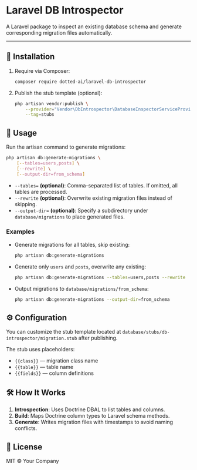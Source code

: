 # Laravel DB Introspector

A Laravel package to inspect an existing database schema and generate corresponding migration files automatically.

---

## 🚀 Installation

1. Require via Composer:

   ```bash
   composer require dotted-ai/laravel-db-introspector
   ```

2. Publish the stub template (optional):

   ```bash
   php artisan vendor:publish \
       --provider="Vendor\DbIntrospector\DatabaseInspectorServiceProvider" \
       --tag=stubs
   ```

## 🎯 Usage

Run the artisan command to generate migrations:

```bash
php artisan db:generate-migrations \
    [--tables=users,posts] \
    [--rewrite] \
    [--output-dir=from_schema]
```

- `--tables=` **(optional)**: Comma-separated list of tables. If omitted, all tables are processed.
- `--rewrite` **(optional)**: Overwrite existing migration files instead of skipping.
- `--output-dir=` **(optional)**: Specify a subdirectory under `database/migrations` to place generated files.

### Examples

- Generate migrations for all tables, skip existing:
  ```bash
  php artisan db:generate-migrations
  ```

- Generate only `users` and `posts`, overwrite any existing:
  ```bash
  php artisan db:generate-migrations --tables=users,posts --rewrite
  ```

- Output migrations to `database/migrations/from_schema`:
  ```bash
  php artisan db:generate-migrations --output-dir=from_schema
  ```

## ⚙️ Configuration

You can customize the stub template located at `database/stubs/db-introspector/migration.stub` after publishing.

The stub uses placeholders:

- `{{class}}` — migration class name
- `{{table}}` — table name
- `{{fields}}` — column definitions

## 🛠️ How It Works

1. **Introspection**: Uses Doctrine DBAL to list tables and columns.
2. **Build**: Maps Doctrine column types to Laravel schema methods.
3. **Generate**: Writes migration files with timestamps to avoid naming conflicts.

## 📄 License

MIT © Your Company
